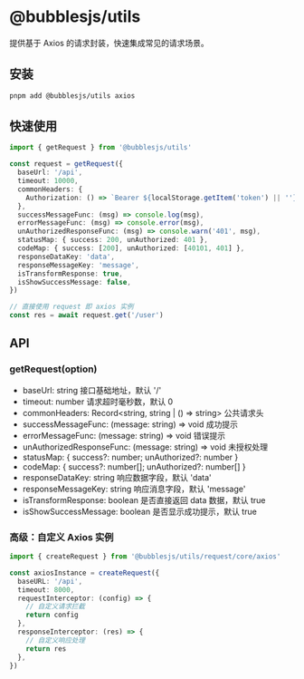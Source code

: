 # @bubblesjs/utils

提供基于 Axios 的请求封装，快速集成常见的请求场景。

## 安装

```bash
pnpm add @bubblesjs/utils axios
```

## 快速使用

```ts
import { getRequest } from '@bubblesjs/utils'

const request = getRequest({
  baseUrl: '/api',
  timeout: 10000,
  commonHeaders: {
    Authorization: () => `Bearer ${localStorage.getItem('token') || ''}`,
  },
  successMessageFunc: (msg) => console.log(msg),
  errorMessageFunc: (msg) => console.error(msg),
  unAuthorizedResponseFunc: (msg) => console.warn('401', msg),
  statusMap: { success: 200, unAuthorized: 401 },
  codeMap: { success: [200], unAuthorized: [40101, 401] },
  responseDataKey: 'data',
  responseMessageKey: 'message',
  isTransformResponse: true,
  isShowSuccessMessage: false,
})

// 直接使用 request 即 axios 实例
const res = await request.get('/user')
```

## API

### getRequest(option)

- baseUrl: string 接口基础地址，默认 '/'
- timeout: number 请求超时毫秒数，默认 0
- commonHeaders: Record<string, string | () => string> 公共请求头
- successMessageFunc: (message: string) => void 成功提示
- errorMessageFunc: (message: string) => void 错误提示
- unAuthorizedResponseFunc: (message: string) => void 未授权处理
- statusMap: { success?: number; unAuthorized?: number }
- codeMap: { success?: number[]; unAuthorized?: number[] }
- responseDataKey: string 响应数据字段，默认 'data'
- responseMessageKey: string 响应消息字段，默认 'message'
- isTransformResponse: boolean 是否直接返回 data 数据，默认 true
- isShowSuccessMessage: boolean 是否显示成功提示，默认 true

### 高级：自定义 Axios 实例

```ts
import { createRequest } from '@bubblesjs/utils/request/core/axios'

const axiosInstance = createRequest({
  baseURL: '/api',
  timeout: 8000,
  requestInterceptor: (config) => {
    // 自定义请求拦截
    return config
  },
  responseInterceptor: (res) => {
    // 自定义响应处理
    return res
  },
})
```